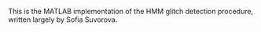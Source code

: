 This is the MATLAB implementation of the HMM glitch detection procedure, written largely by Sofia Suvorova.
